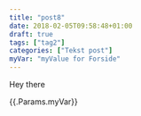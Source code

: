 ```yaml
---
title: "post8"
date: 2018-02-05T09:58:48+01:00
draft: true
tags: ["tag2"]
categories: ["Tekst post"]
myVar: "myValue for Forside"
---
```


Hey there

{{.Params.myVar}}
